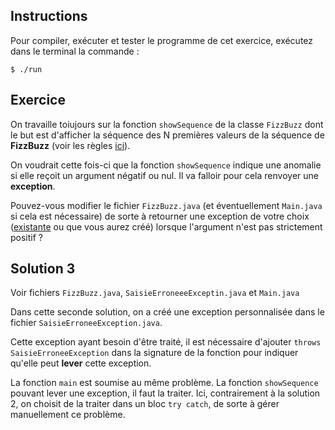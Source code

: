 
Instructions
--------------------------------------------------------------------------------

Pour compiler, exécuter et tester le programme de cet exercice, 
exécutez dans le terminal la commande :

    $ ./run


Exercice
--------------------------------------------------------------------------------

On travaille toiujours sur la fonction `showSequence` de la classe `FizzBuzz` dont le but est d'afficher la séquence des N premières valeurs de la séquence de **FizzBuzz** (voir les règles [ici](https://en.wikipedia.org/wiki/Fizz_buzz)).

On voudrait cette fois-ci que la fonction `showSequence` indique une anomalie si elle reçoit un argument négatif ou nul. Il va falloir pour cela renvoyer une **exception**.

Pouvez-vous modifier le fichier `FizzBuzz.java` (et éventuellement `Main.java` si cela est nécessaire) de sorte à retourner une exception de votre choix ([existante](https://programming.guide/java/list-of-java-exceptions.html) ou que vous aurez créé) lorsque l'argument n'est pas strictement positif ?

Solution 3
--------------------------------------------------------------------------------

Voir fichiers `FizzBuzz.java`, `SaisieErroneeeExceptin.java` et `Main.java`

Dans cette seconde solution, on a créé une exception personnalisée dans le fichier `SaisieErroneeException.java`. 

Cette exception ayant besoin d'être traité, il est nécessaire d'ajouter ```throws SaisieErroneeException``` dans la signature de la fonction pour indiquer qu'elle peut **lever** cette exception.

La fonction `main` est soumise au même problème. La fonction `showSequence` pouvant lever une exception, il faut la traiter. Ici, contrairement à la solution 2, on choisit de la traiter dans un bloc `try catch`, de sorte à gérer manuellement ce problème.